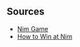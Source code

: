 
## Sources
- [Nim Game](https://en.wikipedia.org/wiki/Nim)
- [How to Win at Nim](https://www.archimedes-lab.org/How_to_Solve/Win_at_Nim.html)